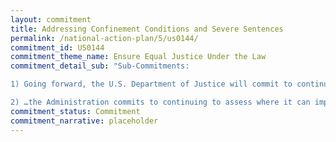 ```yaml
---
layout: commitment
title: Addressing Confinement Conditions and Severe Sentences
permalink: /national-action-plan/5/us0144/
commitment_id: US0144
commitment_theme_name: Ensure Equal Justice Under the Law
commitment_detail_sub: "Sub-Commitments:

1) Going forward, the U.S. Department of Justice will commit to continuing to implement rules that allow individuals to earn credits for good conduct and for participating in programming designed to reduce recidivism.

2) …the Administration commits to continuing to assess where it can improve conditions of confinement and reduce unjustly long or severe sentences."
commitment_status: Commitment
commitment_narrative: placeholder
---
```


